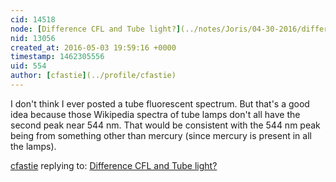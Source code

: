 ```yaml
---
cid: 14518
node: [Difference CFL and Tube light?](../notes/Joris/04-30-2016/difference-cfl-and-tube-light)
nid: 13056
created_at: 2016-05-03 19:59:16 +0000
timestamp: 1462305556
uid: 554
author: [cfastie](../profile/cfastie)
---
```


I don't think I ever posted a tube fluorescent spectrum. But that's a good idea because those Wikipedia spectra of tube lamps don't all have the second peak near 544 nm. That would be consistent with the 544 nm peak being from something other than mercury (since mercury is present in all the lamps).

[cfastie](../profile/cfastie) replying to: [Difference CFL and Tube light?](../notes/Joris/04-30-2016/difference-cfl-and-tube-light)

